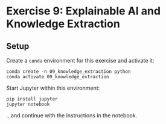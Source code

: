 # Exercise 9: Explainable AI and Knowledge Extraction

## Setup

Create a `conda` environment for this exercise and activate it:

```
conda create -n 09_knowledge_extraction python
conda activate 09_knowledge_extraction
```

Start Jupyter within this environment:

```
pip install jupyter
jupyter notebook
```

...and continue with the instructions in the notebook.
